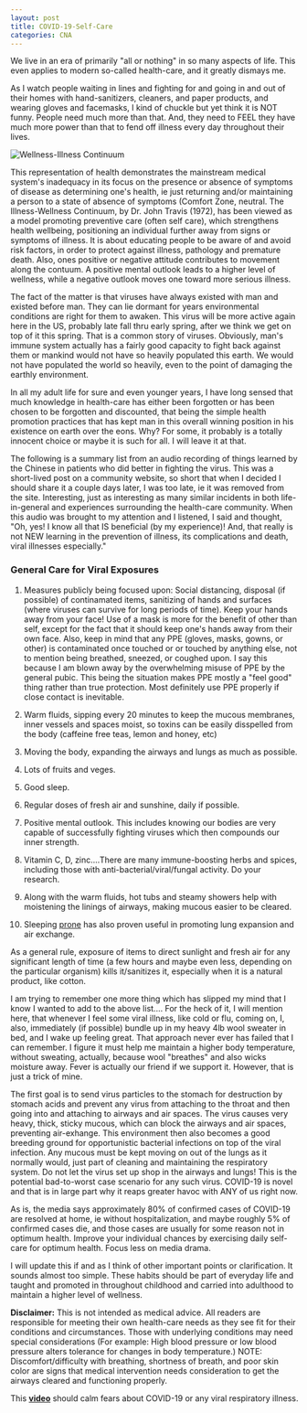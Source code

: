 ```yaml
---
layout: post
title: COVID-19-Self-Care
categories: CNA
---
```


We live in an era of primarily "all or nothing" in so many aspects of life. This even applies to modern so-called health-care, and it greatly dismays me.

As I watch people waiting in lines and fighting for and going in and out of their homes with hand-sanitizers, cleaners, and paper products, and wearing gloves and facemasks, I kind of chuckle but yet think it is NOT funny. People need much more than that. And, they need to FEEL they have much more power than that to fend off illness every day throughout their lives.

![Wellness-Illness Continuum](https://www.keepandshare.com/userpics/h/e/a/r/tnhandstraining/2020-03/sb/continuum-68917881.jpg?ts=1585255348)

This representation of health demonstrates the mainstream medical system's inadequacy in its focus on the presence or absence of symptoms of disease as determining one's health, ie just returning and/or maintaining a person to a state of absence of symptoms (Comfort Zone, neutral. The Illness-Wellness Continuum, by Dr. John Travis (1972), has been viewed as a model promoting preventive care (often self care), which strengthens health wellbeing, positioning an individual further away from signs or symptoms of illness. It is about educating people to be aware of and avoid risk factors, in order to protect against illness, pathology and premature death. Also, ones positive or negative attitude contributes to movement along the contuum. A positive mental outlook leads to a higher level of wellness, while a negative outlook moves one toward more serious illness.

The fact of the matter is that viruses have always existed with man and existed before man. They can lie dormant for years environmental conditions are right for them to awaken. This virus will be more active again here in the US, probably late fall thru early spring, after we think we get on top of it this spring. That is a common story of viruses. Obviously, man's immune system actually has a fairly good capacity to fight back against them or mankind would not have so heavily populated this earth. We would not have populated the world so heavily, even to the point of damaging the earthly environment.

In all my adult life for sure and even younger years, I have long sensed that much knowledge in health-care has either been forgotten or has been chosen to be forgotten and discounted, that being the simple health promotion practices that has kept man in this overall winning position in his existence on earth over the eons. Why? For some, it probably is a totally innocent choice or maybe it is such for all. I will leave it at that.

The following is a summary list from an audio recording of things learned by the Chinese in patients who did better in fighting the virus. This was a short-lived post on a community website, so short that when I decided I should share it a couple days later, I was too late, ie it was removed from the site. Interesting, just as interesting as many similar incidents in both life-in-general and experiences surrounding the health-care community. When this audio was brought to my attention and I listened, I said and thought, "Oh, yes! I know all that IS beneficial (by my experience)! And, that really is not NEW learning in the prevention of illness, its complications and death, viral illnesses especially."

### General Care for Viral Exposures

1. Measures publicly being focused upon: Social distancing, disposal (if possible) of continamated items, sanitizing of hands and surfaces (where viruses can survive for long periods of time). Keep your hands away from your face! Use of a mask is more for the benefit of other than self, except for the fact that it should keep one's hands away from their own face. Also, keep in mind that any PPE (gloves, masks, gowns, or other) is contaminated once touched or or touched by anything else, not to mention being breathed, sneezed, or coughed upon. I say this because I am blown away by the overwhelming misuse of PPE by the general pubic. This being the situation makes PPE mostly a "feel good" thing rather than true protection. Most definitely use  PPE properly if close contact is inevitable.

2. Warm fluids, sipping every 20 minutes to keep the mucous membranes, inner vessels and spaces moist, so toxins can be easily disspelled from the body (caffeine free teas, lemon and honey, etc)
3. Moving the body, expanding the airways and lungs as much as possible.
4. Lots of fruits and veges.
5. Good sleep.
6. Regular doses of fresh air and sunshine, daily if possible.
7. Positive mental outlook. This includes knowing our bodies are very capable of successfully fighting viruses which then compounds our inner strength.
8. Vitamin C, D, zinc....There are many immune-boosting herbs and spices, including those with anti-bacterial/viral/fungal activity. Do your research.
9. Along with the warm fluids, hot tubs and steamy showers help with moistening the linings of airways, making mucous easier to be cleared.
10. Sleeping [prone](https://youtu.be/HCrSUwqoX0I) has also proven useful in promoting lung expansion and air exchange.

As a general rule, exposure of items to direct sunlight and fresh air for any significant length of time (a few hours and maybe even less, depending on the particular organism) kills it/sanitizes it, especially when it is a natural product, like cotton.

I am trying to remember one more thing which has slipped my mind that I know I wanted to add to the above list.... For the heck of it, I will mention here, that whenever I feel some viral illness, like cold or flu, coming on, I, also, immediately (if possible) bundle up in my heavy 4lb wool sweater in bed, and I wake up feeling great. That approach never ever has failed that I can remember. I figure it must help me maintain a higher body temperature, without sweating, actually, because wool "breathes" and also wicks moisture away. Fever is actually our friend if we support it. However, that is just a trick of mine. 

The first goal is to send virus particles to the stomach for destruction by stomach acids and prevent any virus from attaching to the throat and then going into and attaching to airways and air spaces. The virus causes very heavy, thick, sticky mucous, which can block the airways and air spaces, preventing air-exhange. This environment then also becomes a good breeding ground for opportunistic bacterial infections on top of the viral infection. Any mucous must be kept moving on out of the lungs as it normally would, just part of cleaning and maintaining the respiratory system. Do not let the virus set up shop in the airways and lungs! This is the potential bad-to-worst case scenario for any such virus. COVID-19 is novel and that is in large part why it reaps greater havoc with ANY of us right now.

As is, the media says approximately 80% of confirmed cases of COVID-19 are resolved at home, ie without hospitalization, and maybe roughly 5% of confirmed cases die, and those cases are usually for some reason not in optimum health. Improve your individual chances by exercising daily self-care for optimum health. Focus less on media drama.

I will update this if and as I think of other important points or clarification. It sounds almost too simple. These habits should be part of everyday life and taught and promoted in throughout childhood and carried into adulthood to maintain a higher level of wellness. 

**Disclaimer:** This is not intended as medical advice. All readers are responsible for meeting their own health-care needs as they see fit for their conditions and circumstances. Those with underlying conditions may need special considerations (For example: High blood pressure or low blood pressure alters tolerance for changes in body temperature.) NOTE: Discomfort/difficulty with breathing, shortness of breath, and poor skin color are signs that medical intervention needs consideration to get the airways cleared and functioning properly.

This **[video](https://youtu.be/Qwx3JMRTz8U)** should calm fears about COVID-19 or any viral respiratory illness.
